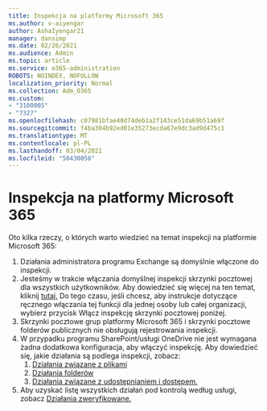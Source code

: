 ```yaml
---
title: Inspekcja na platformy Microsoft 365
ms.author: v-aiyengar
author: AshaIyengar21
manager: dansimp
ms.date: 02/26/2021
ms.audience: Admin
ms.topic: article
ms.service: o365-administration
ROBOTS: NOINDEX, NOFOLLOW
localization_priority: Normal
ms.collection: Adm_O365
ms.custom:
- "3100005"
- "7327"
ms.openlocfilehash: c07981bfae40d74deb1a2f143ce51da69b51a69f
ms.sourcegitcommit: f4ba304b92ed01e35273ecda67e9dc3ad9d475c1
ms.translationtype: MT
ms.contentlocale: pl-PL
ms.lasthandoff: 03/04/2021
ms.locfileid: "50430058"
---
```

# <a name="auditing-in-microsoft-365"></a>Inspekcja na platformy Microsoft 365

Oto kilka rzeczy, o których warto wiedzieć na temat inspekcji na platformie Microsoft 365:

1. Działania administratora programu Exchange są domyślnie włączone do inspekcji.
1. Jesteśmy w trakcie włączania domyślnej inspekcji skrzynki pocztowej dla wszystkich użytkowników. Aby dowiedzieć się więcej na ten temat, kliknij [tutaj.](https://techcommunity.microsoft.com/t5/Security-Privacy-and-Compliance/Exchange-Mailbox-Auditing-will-be-enabled-by-default/ba-p/215171) Do tego czasu, jeśli chcesz, aby instrukcje dotyczące ręcznego włączania tej funkcji dla jednej osoby lub całej organizacji, wybierz przycisk Włącz inspekcję skrzynki pocztowej poniżej.
1. Skrzynki pocztowe grup platformy Microsoft 365 i skrzynki pocztowe folderów publicznych nie obsługują rejestrowania inspekcji.
1. W przypadku programu SharePoint/usługi OneDrive nie jest wymagana żadna dodatkowa konfiguracja, aby włączyć inspekcję. Aby dowiedzieć się, jakie działania są podlega inspekcji, zobacz:
    1. [Działania związane z plikami](https://docs.microsoft.com/office365/securitycompliance/search-the-audit-log-in-security-and-compliance#file-and-page-activities)
    1. [Działania folderów](https://docs.microsoft.com/office365/securitycompliance/search-the-audit-log-in-security-and-compliance#folder-activities)
    1. [Działania związane z udostępnianiem i dostępem.](https://docs.microsoft.com/office365/securitycompliance/search-the-audit-log-in-security-and-compliance#sharing-and-access-request-activities)
1. Aby uzyskać listę wszystkich działań pod kontrolą według usługi, zobacz [Działania zweryfikowane.](https://docs.microsoft.com/office365/securitycompliance/search-the-audit-log-in-security-and-compliance#audited-activities)
